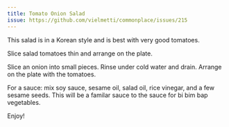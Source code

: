 ```yaml
---
title: Tomato Onion Salad
issue: https://github.com/vielmetti/commonplace/issues/215
---
```

This salad is in a Korean style and is
best with very good tomatoes.

Slice salad tomatoes thin and arrange on the plate.

Slice an onion into small pieces.
Rinse under cold water and drain.
Arrange on the plate with the tomatoes.

For a sauce: mix soy sauce, sesame oil,
salad oil, rice vinegar, and a few sesame
seeds. This will be a familar sauce to
the sauce for bi bim bap vegetables.

Enjoy!
